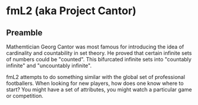 # fmL2 (aka Project Cantor)

## Preamble

Mathemtician Georg Cantor was most famous for introducing the idea of cardinality and countability in set theory. He proved that certain infinite sets of numbers could be "counted". This bifurcated infinite sets into "countably infinite" and "uncountably infinite".

fmL2 attempts to do something similar with the global set of professional footballers. When looking for new players, how does one know where to start? You might have a set of attributes, you might watch a particular game or competition. 


